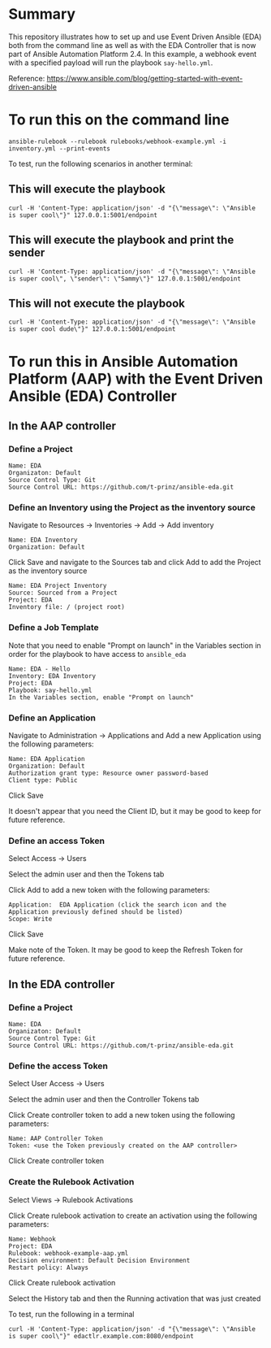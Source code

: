 # Summary

This repository illustrates how to set up and use Event Driven Ansible (EDA) both from the command line as well as with the EDA Controller that is now part of Ansible Automation Platform 2.4.  In this example, a webhook event with a specified payload will run the playbook `say-hello.yml`.

Reference: https://www.ansible.com/blog/getting-started-with-event-driven-ansible

# To run this on the command line

`ansible-rulebook --rulebook rulebooks/webhook-example.yml -i inventory.yml --print-events`

To test, run the following scenarios in another terminal:

## This will execute the playbook

`curl -H 'Content-Type: application/json' -d "{\"message\": \"Ansible is super cool\"}" 127.0.0.1:5001/endpoint`

## This will execute the playbook and print the sender

`curl -H 'Content-Type: application/json' -d "{\"message\": \"Ansible is super cool\", \"sender\": \"Sammy\"}" 127.0.0.1:5001/endpoint`

## This will not execute the playbook

`curl -H 'Content-Type: application/json' -d "{\"message\": \"Ansible is super cool dude\"}" 127.0.0.1:5001/endpoint`

# To run this in Ansible Automation Platform (AAP) with the Event Driven Ansible (EDA) Controller

## In the AAP controller

### Define a Project

```
Name: EDA
Organizaton: Default
Source Control Type: Git
Source Control URL: https://github.com/t-prinz/ansible-eda.git
```

### Define an Inventory using the Project as the inventory source

Navigate to Resources -> Inventories -> Add -> Add inventory

```
Name: EDA Inventory
Organization: Default
```

Click Save and navigate to the Sources tab and click Add to add the Project as the inventory source

```
Name: EDA Project Inventory
Source: Sourced from a Project
Project: EDA
Inventory file: / (project root)
```

### Define a Job Template

Note that you need to enable "Prompt on launch" in the Variables section in order for the playbook to have access to `ansible_eda`

```
Name: EDA - Hello
Inventory: EDA Inventory
Project: EDA
Playbook: say-hello.yml
In the Variables section, enable "Prompt on launch"
```

### Define an Application

Navigate to Administration -> Applications and Add a new Application using the following parameters:

```
Name: EDA Application
Organization: Default
Authorization grant type: Resource owner password-based
Client type: Public
```

Click Save

It doesn't appear that you need the Client ID, but it may be good to keep for future reference.

### Define an access Token

Select Access -> Users 

Select the admin user and then the Tokens tab

Click Add to add a new token with the following parameters:

```
Application:  EDA Application (click the search icon and the Application previously defined should be listed)
Scope: Write
```

Click Save

Make note of the Token.  It may be good to keep the Refresh Token for future reference.

## In the EDA controller

### Define a Project

```
Name: EDA
Organizaton: Default
Source Control Type: Git
Source Control URL: https://github.com/t-prinz/ansible-eda.git
```

### Define the access Token

Select User Access -> Users

Select the admin user and then the Controller Tokens tab

Click Create controller token to add a new token using the following parameters:

```
Name: AAP Controller Token
Token: <use the Token previously created on the AAP controller>
```

Click Create controller token

### Create the Rulebook Activation

Select Views -> Rulebook Activations

Click Create rulebook activation to create an activation using the following parameters:

```
Name: Webhook
Project: EDA
Rulebook: webhook-example-aap.yml
Decision environment: Default Decision Environment
Restart policy: Always
```

Click Create rulebook activation

Select the History tab and then the Running activation that was just created

To test, run the following in a terminal

`curl -H 'Content-Type: application/json' -d "{\"message\": \"Ansible is super cool\"}" edactlr.example.com:8080/endpoint`
